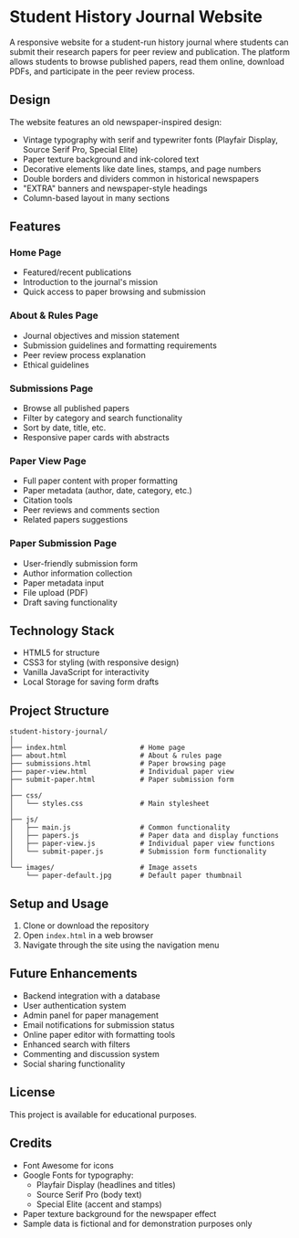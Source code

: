 # Student History Journal Website

A responsive website for a student-run history journal where students can submit their research papers for peer review and publication. The platform allows students to browse published papers, read them online, download PDFs, and participate in the peer review process.

## Design

The website features an old newspaper-inspired design:

- Vintage typography with serif and typewriter fonts (Playfair Display, Source Serif Pro, Special Elite)
- Paper texture background and ink-colored text
- Decorative elements like date lines, stamps, and page numbers
- Double borders and dividers common in historical newspapers
- "EXTRA" banners and newspaper-style headings
- Column-based layout in many sections

## Features

### Home Page

- Featured/recent publications
- Introduction to the journal's mission
- Quick access to paper browsing and submission

### About & Rules Page

- Journal objectives and mission statement
- Submission guidelines and formatting requirements
- Peer review process explanation
- Ethical guidelines

### Submissions Page

- Browse all published papers
- Filter by category and search functionality
- Sort by date, title, etc.
- Responsive paper cards with abstracts

### Paper View Page

- Full paper content with proper formatting
- Paper metadata (author, date, category, etc.)
- Citation tools
- Peer reviews and comments section
- Related papers suggestions

### Paper Submission Page

- User-friendly submission form
- Author information collection
- Paper metadata input
- File upload (PDF)
- Draft saving functionality

## Technology Stack

- HTML5 for structure
- CSS3 for styling (with responsive design)
- Vanilla JavaScript for interactivity
- Local Storage for saving form drafts

## Project Structure

```
student-history-journal/
│
├── index.html                  # Home page
├── about.html                  # About & rules page
├── submissions.html            # Paper browsing page
├── paper-view.html             # Individual paper view
├── submit-paper.html           # Paper submission form
│
├── css/
│   └── styles.css              # Main stylesheet
│
├── js/
│   ├── main.js                 # Common functionality
│   ├── papers.js               # Paper data and display functions
│   ├── paper-view.js           # Individual paper view functions
│   └── submit-paper.js         # Submission form functionality
│
└── images/                     # Image assets
    └── paper-default.jpg       # Default paper thumbnail
```

## Setup and Usage

1. Clone or download the repository
2. Open `index.html` in a web browser
3. Navigate through the site using the navigation menu

## Future Enhancements

- Backend integration with a database
- User authentication system
- Admin panel for paper management
- Email notifications for submission status
- Online paper editor with formatting tools
- Enhanced search with filters
- Commenting and discussion system
- Social sharing functionality

## License

This project is available for educational purposes.

## Credits

- Font Awesome for icons
- Google Fonts for typography:
  - Playfair Display (headlines and titles)
  - Source Serif Pro (body text)
  - Special Elite (accent and stamps)
- Paper texture background for the newspaper effect
- Sample data is fictional and for demonstration purposes only
